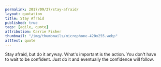 ```yaml
---
permalink: 2017/09/27/stay-afraid/
layout: quotation
title: Stay Afraid
published: true
tags: [agile, quote]
attribution: Carrie Fisher
thumbnail: "/img/thumbnails/microphone-420x255.webp"
alttext: quote
---
```


Stay afraid, but do it anyway. What's important is the action. You don't have to wait to be confident.
Just do it and eventually the confidence will follow.
